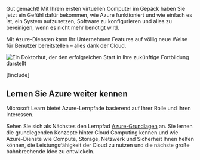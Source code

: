 Gut gemacht! Mit Ihrem ersten virtuellen Computer im Gepäck haben Sie jetzt ein Gefühl dafür bekommen, wie Azure funktioniert und wie einfach es ist, ein System aufzusetzen, Software zu konfigurieren und alles zu bereinigen, wenn es nicht mehr benötigt wird.

Mit Azure-Diensten kann Ihr Unternehmen Features auf völlig neue Weise für Benutzer bereitstellen – alles dank der Cloud.

![Ein Doktorhut, der den erfolgreichen Start in Ihre zukünftige Fortbildung darstellt](../media/6-heading.png)

[!include[](../../../includes/azure-sandbox-cleanup.md)]

## <a name="continue-your-azure-journey"></a>Lernen Sie Azure weiter kennen

Microsoft Learn bietet Azure-Lernpfade basierend auf Ihrer Rolle und Ihren Interessen.

Sehen Sie sich als Nächstes den Lernpfad [Azure-Grundlagen](/learn/paths/azure-fundamentals/) an. Sie lernen die grundlegenden Konzepte hinter Cloud Computing kennen und wie Azure-Dienste wie Compute, Storage, Netzwerk und Sicherheit Ihnen helfen können, die Leistungsfähigkeit der Cloud zu nutzen und die nächste große bahnbrechende Idee zu entwickeln.